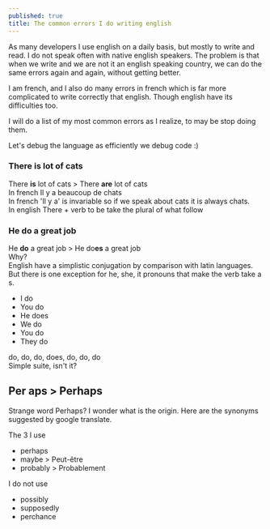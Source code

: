 ```yaml
---
published: true
title: The common errors I do writing english
---
```


As many developers I use english on a daily basis, but mostly to write and read.
I do not speak often with native english speakers. The problem is that when we write and we are not it an english speaking country, we can do the same errors again and again, without getting better.

I am french, and I also do many errors in french which is far more complicated to write correctly that english. Though english have its difficulties too.

I will do a list of my most common errors as I realize, to may be stop doing them.

Let's debug the language as efficiently we debug code :)


### There **is** lot of cats

There **is** lot of cats > There **are** lot of cats    
In french Il y a beaucoup de chats     
In french 'Il y a' is invariable so if we speak about cats it is always chats.     
In english There +  verb to be take the plural of what follow    

### He **do** a great job

He **do** a great job > He do**es** a great job    
Why?    
English have a simplistic conjugation by comparison with latin languages.
But there is one exception for he, she, it pronouns that make the verb take a s.

* I do
* You do
* He does
* We do
* You do
* They do   

do, do, do, does, do, do, do     
Simple suite, isn't it?

## Per aps > Perhaps

Strange word Perhaps? I wonder what is the origin.
Here are the synonyms suggested by google translate.

The 3 I use
* perhaps
* maybe > Peut-être
* probably > Probablement

I do not use
* possibly
* supposedly
* perchance
